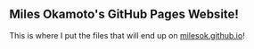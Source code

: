## Miles Okamoto's GitHub Pages Website!

This is where I put the files that will end up on [milesok.github.io](milesok.github.io)!
